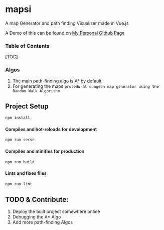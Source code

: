# mapsi
A map Generator and path finding Visualizer made in Vue.js

A Demo of this can be found on [My Personal Github Page](https://khalidobaide.github.io/projects/mapsi/)



### Table of Contents

[TOC]



### Algos

1. The main path-finding algo is A* by default
2. For generating the maps  `procedural dungeon map generator using the Random Walk Algorithm`



## Project Setup
```bash
npm install
```

#### Compiles and hot-reloads for development
```bash
npm run serve
```

#### Compiles and minifies for production
```bash
npm run build
```

#### Lints and fixes files
```bash
npm run lint
```





## TODO & Contribute:

1. Deploy the built project somewhere online
2. Debugging the A\* Algo
3. Add more path-finding Algos
